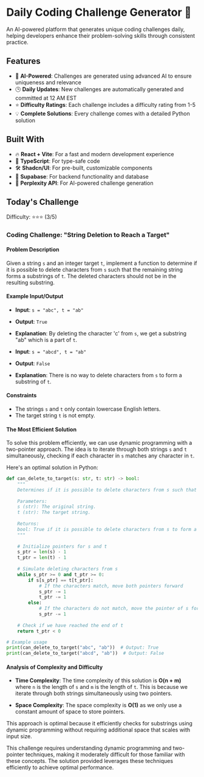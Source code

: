 # Daily Coding Challenge Generator 🚀

An AI-powered platform that generates unique coding challenges daily, helping developers enhance their problem-solving skills through consistent practice.

## Features

- 🤖 **AI-Powered**: Challenges are generated using advanced AI to ensure uniqueness and relevance
- 🕒 **Daily Updates**: New challenges are automatically generated and committed at 12 AM EST
- ⭐ **Difficulty Ratings**: Each challenge includes a difficulty rating from 1-5
- 💡 **Complete Solutions**: Every challenge comes with a detailed Python solution

## Built With

- 🔥 **React + Vite**: For a fast and modern development experience
- 🔷 **TypeScript**: For type-safe code
- 🛠️ **Shadcn/UI**: For pre-built, customizable components
- 🔌 **Supabase**: For backend functionality and database
- 🤖 **Perplexity API**: For AI-powered challenge generation

## Today's Challenge

Difficulty: ⭐⭐⭐ (3/5)

### Coding Challenge: "String Deletion to Reach a Target"

#### Problem Description

Given a string `s` and an integer target `t`, implement a function to determine if it is possible to delete characters from `s` such that the remaining string forms a substrings of `t`. The deleted characters should not be in the resulting substring.

#### Example Input/Output

- **Input**: `s = "abc", t = "ab"`
- **Output**: `True`
- **Explanation**: By deleting the character 'c' from `s`, we get a substring "ab" which is a part of `t`.

- **Input**: `s = "abcd", t = "ab"`
- **Output**: `False`
- **Explanation**: There is no way to delete characters from `s` to form a substring of `t`.

#### Constraints

- The strings `s` and `t` only contain lowercase English letters.
- The target string `t` is not empty.

#### The Most Efficient Solution

To solve this problem efficiently, we can use dynamic programming with a two-pointer approach. The idea is to iterate through both strings `s` and `t` simultaneously, checking if each character in `s` matches any character in `t`.

Here's an optimal solution in Python:

```python
def can_delete_to_target(s: str, t: str) -> bool:
    """
    Determines if it is possible to delete characters from s such that the remaining string forms a substring of t.
    
    Parameters:
    s (str): The original string.
    t (str): The target string.
    
    Returns:
    bool: True if it is possible to delete characters from s to form a substring of t, False otherwise.
    """
    
    # Initialize pointers for s and t
    s_ptr = len(s) - 1
    t_ptr = len(t) - 1
    
    # Simulate deleting characters from s
    while s_ptr >= 0 and t_ptr >= 0:
        if s[s_ptr] == t[t_ptr]:
            # If the characters match, move both pointers forward
            s_ptr -= 1
            t_ptr -= 1
        else:
            # If the characters do not match, move the pointer of s forward
            s_ptr -= 1
    
    # Check if we have reached the end of t
    return t_ptr < 0

# Example usage
print(can_delete_to_target("abc", "ab"))  # Output: True
print(can_delete_to_target("abcd", "ab"))  # Output: False

```

#### Analysis of Complexity and Difficulty

- **Time Complexity**: The time complexity of this solution is **O(n + m)** where `n` is the length of `s` and `m` is the length of `t`. This is because we iterate through both strings simultaneously using two pointers.
  
- **Space Complexity**: The space complexity is **O(1)** as we only use a constant amount of space to store pointers.

This approach is optimal because it efficiently checks for substrings using dynamic programming without requiring additional space that scales with input size.

This challenge requires understanding dynamic programming and two-pointer techniques, making it moderately difficult for those familiar with these concepts. The solution provided leverages these techniques efficiently to achieve optimal performance.